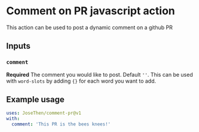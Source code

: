 # Comment on PR javascript action

This action can be used to post a dynamic comment on a github PR

## Inputs

### `comment`

**Required** The comment you would like to post. Default `''`. This can be used
with `word-slots` by adding `{}` for each word you want to add.

## Example usage

```yaml
uses: JoseThen/comment-pr@v1
with:
  comment: 'This PR is the bees knees!'
```

